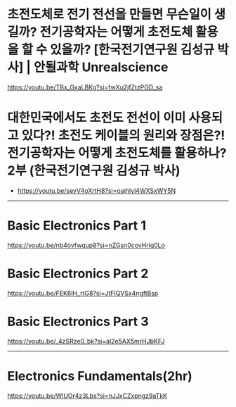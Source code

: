 # 초전도체로 전기 전선을 만들면 무슨일이 생길까? 전기공학자는 어떻게 초전도체 활용을 할 수 있을까? [한국전기연구원 김성규 박사] | 안될과학 Unrealscience
https://youtu.be/TBx_GxaLBKg?si=fwXu2jfZtzPGD_sa

# 대한민국에서도 초전도 전선이 이미 사용되고 있다?! 초전도 케이블의 원리와 장점은?! 전기공학자는 어떻게 초전도체를 활용하나? 2부 (한국전기연구원 김성규 박사)
- https://youtu.be/sevV4oXrtH8?si=oajhlyl4WXSxWY5N

<hr>

# Basic Electronics Part 1

https://youtu.be/nb4ovfwqup8?si=nZGsn0covHriq0Lo

# Basic Electronics Part 2

https://youtu.be/FEK6lH_rtG8?si=JtFIQVSx4ngftBsp

# Basic Electronics Part 3

https://youtu.be/_4zSRze0_bk?si=al2e5AX5mrHJbKFJ

<hr>

# Electronics Fundamentals(2hr)

https://youtu.be/WlUOr4z3Lbs?si=nJJxCZxpngz9aTkK
